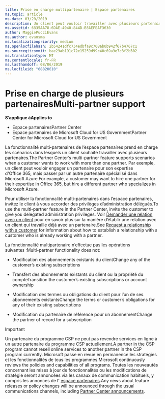 ```yaml
---
title: Prise en charge multipartenaire | Espace partenaires
ms.topic: article
ms.date: 03/20/2019
description: Un client peut vouloir travailler avec plusieurs partenaires du programme Fournisseur de solutions Cloud, spécialisés dans différents services.
ms.assetid: 6835AA78-6DAE-4940-844D-B3AEFEAF3630
author: MaggiePucciEvans
ms.author: evansma
ms.localizationpriority: medium
ms.openlocfilehash: 2b54241dfc734edbfa9c708ab0b942f67b4767c1
ms.sourcegitcommit: bae29ab191c72e15259d99c40c69a9e7c3f2b502
ms.translationtype: MT
ms.contentlocale: fr-FR
ms.lasthandoff: 08/06/2019
ms.locfileid: "68820610"
---
```

# <a name="multi-partner-support"></a><span data-ttu-id="5cea8-103">Prise en charge de plusieurs partenaires</span><span class="sxs-lookup"><span data-stu-id="5cea8-103">Multi-partner support</span></span>

<span data-ttu-id="5cea8-104">**S’applique à**</span><span class="sxs-lookup"><span data-stu-id="5cea8-104">**Applies to**</span></span>

-  <span data-ttu-id="5cea8-105">Espace partenaires</span><span class="sxs-lookup"><span data-stu-id="5cea8-105">Partner Center</span></span>
-  <span data-ttu-id="5cea8-106">Espace partenaires de Microsoft Cloud for US Government</span><span class="sxs-lookup"><span data-stu-id="5cea8-106">Partner Center for Microsoft Cloud for US Government</span></span>

<span data-ttu-id="5cea8-107">La fonctionnalité multi-partenaires de l’espace partenaires prend en charge les scénarios dans lesquels un client souhaite travailler avec plusieurs partenaires.</span><span class="sxs-lookup"><span data-stu-id="5cea8-107">The Partner Center’s multi-partner feature supports scenarios when a customer wants to work with more than one partner.</span></span> <span data-ttu-id="5cea8-108">Par exemple, un client peut vouloir engager un partenaire pour son expertise d'Office 365, mais passer par un autre partenaire spécialisé dans Microsoft Azure.</span><span class="sxs-lookup"><span data-stu-id="5cea8-108">For example, a customer may want to hire one partner for their expertise in Office 365, but hire a different partner who specializes in Microsoft Azure.</span></span>

<span data-ttu-id="5cea8-109">Pour utiliser la fonctionnalité multi-partenaires dans l’espace partenaires, invitez le client à vous accorder des privilèges d’administration délégués.</span><span class="sxs-lookup"><span data-stu-id="5cea8-109">To use the multi-partner feature in the Partner Center, invite the customer to give you delegated administration privileges.</span></span> <span data-ttu-id="5cea8-110">Voir [Demander une relation avec un client](request-a-relationship-with-a-customer.md) pour en savoir plus sur la manière d’établir une relation avec un client qui travaille déjà avec un partenaire.</span><span class="sxs-lookup"><span data-stu-id="5cea8-110">See [Request a relationship with a customer](request-a-relationship-with-a-customer.md) for information about how to establish a relationship with a customer who is already working with a partner.</span></span>

<span data-ttu-id="5cea8-111">La fonctionnalité multipartenaire n’effectue pas les opérations suivantes&nbsp;:</span><span class="sxs-lookup"><span data-stu-id="5cea8-111">Multi-partner functionality does not:</span></span>

- <span data-ttu-id="5cea8-112">Modification des abonnements existants du client</span><span class="sxs-lookup"><span data-stu-id="5cea8-112">Change any of the customer’s existing subscriptions</span></span>

- <span data-ttu-id="5cea8-113">Transfert des abonnements existants du client ou la propriété du compte</span><span class="sxs-lookup"><span data-stu-id="5cea8-113">Transition the customer’s existing subscriptions or account ownership</span></span>

- <span data-ttu-id="5cea8-114">Modification des termes ou obligations du client pour l’un de ses abonnements existants</span><span class="sxs-lookup"><span data-stu-id="5cea8-114">Change the terms or customer’s obligations for any of their existing subscriptions</span></span>

- <span data-ttu-id="5cea8-115">Modification du partenaire de référence pour un abonnement</span><span class="sxs-lookup"><span data-stu-id="5cea8-115">Change the partner of record for a subscription</span></span>

> [!IMPORTANT]  
> <span data-ttu-id="5cea8-116">Un partenaire du programme CSP ne peut pas revendre services en ligne à un autre partenaire du programme CSP actuellement.</span><span class="sxs-lookup"><span data-stu-id="5cea8-116">A partner in the CSP program cannot resell online services to another partner in the CSP program currently.</span></span> <span data-ttu-id="5cea8-117">Microsoft passe en revue en permanence les stratégies et les fonctionnalités de tous les programmes.</span><span class="sxs-lookup"><span data-stu-id="5cea8-117">Microsoft continuously reviews the policies and capabilities of all programs.</span></span> <span data-ttu-id="5cea8-118">Toutes les nouveautés concernant les mises à jour de fonctionnalités ou les modifications de stratégie seront annoncées via les canaux de communication habituels, y compris les annonces de l' [espace partenaires](https://partner.microsoft.com/pcv/announcements).</span><span class="sxs-lookup"><span data-stu-id="5cea8-118">Any news about feature releases or policy changes will be announced through the usual communications channels, including [Partner Center announcements](https://partner.microsoft.com/pcv/announcements).</span></span>